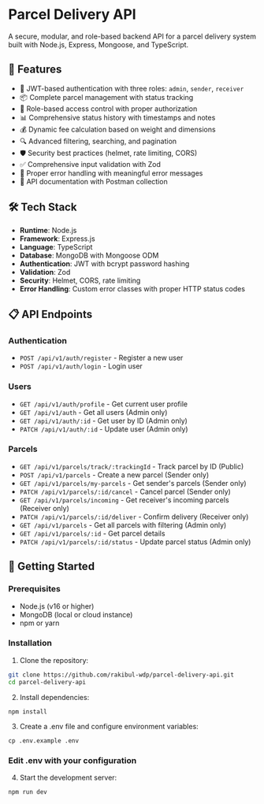 # Parcel Delivery API

A secure, modular, and role-based backend API for a parcel delivery system built with Node.js, Express, Mongoose, and TypeScript.

## 🚀 Features

- 🔐 JWT-based authentication with three roles: `admin`, `sender`, `receiver`
- 📦 Complete parcel management with status tracking
- 👥 Role-based access control with proper authorization
- 📊 Comprehensive status history with timestamps and notes
- 💰 Dynamic fee calculation based on weight and dimensions
- 🔍 Advanced filtering, searching, and pagination
- 🛡️ Security best practices (helmet, rate limiting, CORS)
- ✅ Comprehensive input validation with Zod
- 🎯 Proper error handling with meaningful error messages
- 📝 API documentation with Postman collection

## 🛠️ Tech Stack

- **Runtime**: Node.js
- **Framework**: Express.js
- **Language**: TypeScript
- **Database**: MongoDB with Mongoose ODM
- **Authentication**: JWT with bcrypt password hashing
- **Validation**: Zod
- **Security**: Helmet, CORS, rate limiting
- **Error Handling**: Custom error classes with proper HTTP status codes

## 📋 API Endpoints

### Authentication

- `POST /api/v1/auth/register` - Register a new user
- `POST /api/v1/auth/login` - Login user

### Users

- `GET /api/v1/auth/profile` - Get current user profile
- `GET /api/v1/auth` - Get all users (Admin only)
- `GET /api/v1/auth/:id` - Get user by ID (Admin only)
- `PATCH /api/v1/auth/:id` - Update user (Admin only)

### Parcels

- `GET /api/v1/parcels/track/:trackingId` - Track parcel by ID (Public)
- `POST /api/v1/parcels` - Create a new parcel (Sender only)
- `GET /api/v1/parcels/my-parcels` - Get sender's parcels (Sender only)
- `PATCH /api/v1/parcels/:id/cancel` - Cancel parcel (Sender only)
- `GET /api/v1/parcels/incoming` - Get receiver's incoming parcels (Receiver only)
- `PATCH /api/v1/parcels/:id/deliver` - Confirm delivery (Receiver only)
- `GET /api/v1/parcels` - Get all parcels with filtering (Admin only)
- `GET /api/v1/parcels/:id` - Get parcel details
- `PATCH /api/v1/parcels/:id/status` - Update parcel status (Admin only)

## 🚀 Getting Started

### Prerequisites

- Node.js (v16 or higher)
- MongoDB (local or cloud instance)
- npm or yarn

### Installation

1. Clone the repository:

```bash
git clone https://github.com/rakibul-wdp/parcel-delivery-api.git
cd parcel-delivery-api
```

2. Install dependencies:

```
npm install
```

3. Create a .env file and configure environment variables:

```
cp .env.example .env
```

### Edit .env with your configuration

4. Start the development server:

```
npm run dev
```
